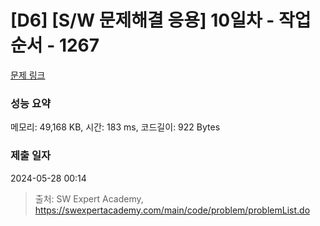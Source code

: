 # [D6] [S/W 문제해결 응용] 10일차 - 작업순서 - 1267 

[문제 링크](https://swexpertacademy.com/main/code/problem/problemDetail.do?contestProbId=AV18TrIqIwUCFAZN) 

### 성능 요약

메모리: 49,168 KB, 시간: 183 ms, 코드길이: 922 Bytes

### 제출 일자

2024-05-28 00:14



> 출처: SW Expert Academy, https://swexpertacademy.com/main/code/problem/problemList.do